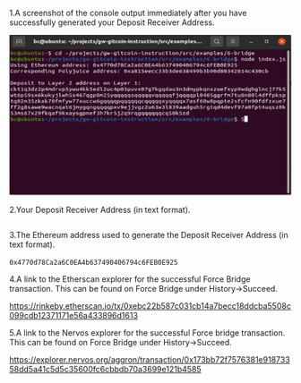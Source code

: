 
1.A screenshot of the console output immediately after you have successfully generated your Deposit Receiver Address.

![adress](https://github.com/cesheep/gitcoin-nervo/blob/main/Step%206/depositadress.png)

2.Your Deposit Receiver Address (in text format).

```ckt1q3dz2p4mdrvp5ywu4kk5edl2uc4p03puvx07g7kgqdau3n3dmypkqnxzuefxyp9wdghglncj77k5wt6p59sx6kukyjlwh5s467qgp8m25yqqqqqsqqqqqvqqqqqfjqqqqpl0405ggrfm7tu8n80l4dffpksptq02m35zkxk78fmfyw77xuccw6gqqqqpqqqqqqcqqqqqxyqqqqx7asf60w8pqpte2sfcfn90fdfzxue7ff2g8sawe9wacnqat6jmygqngqqqqpxv9ejjvgz2u63w3l839aadguh5rgtqd4devf97a0fpt4uqsz0k53ms67x29fkqaf9kxaysgpnef3h7kr5j2q9rqgqqqqqqcq50k5zd
```

3.The Ethereum address used to generate the Deposit Receiver Address (in text format).

``` 0x4770d78Ca2a6C0EA4b637490406794c6FEB0E925 ```

4.A link to the Etherscan explorer for the successful Force Bridge transaction. This can be found on Force Bridge under History→Succeed.

https://rinkeby.etherscan.io/tx/0xebc22b587c031cb14a7becc18ddcba5508c099cdb12371171e56a433896d1613

5.A link to the Nervos explorer for the successful Force bridge transaction. This can be found on Force Bridge under History→Succeed.

https://explorer.nervos.org/aggron/transaction/0x173bb72f7576381e91873358dd5a41c5d5c35600fc6cbbdb70a3699e121b4585
